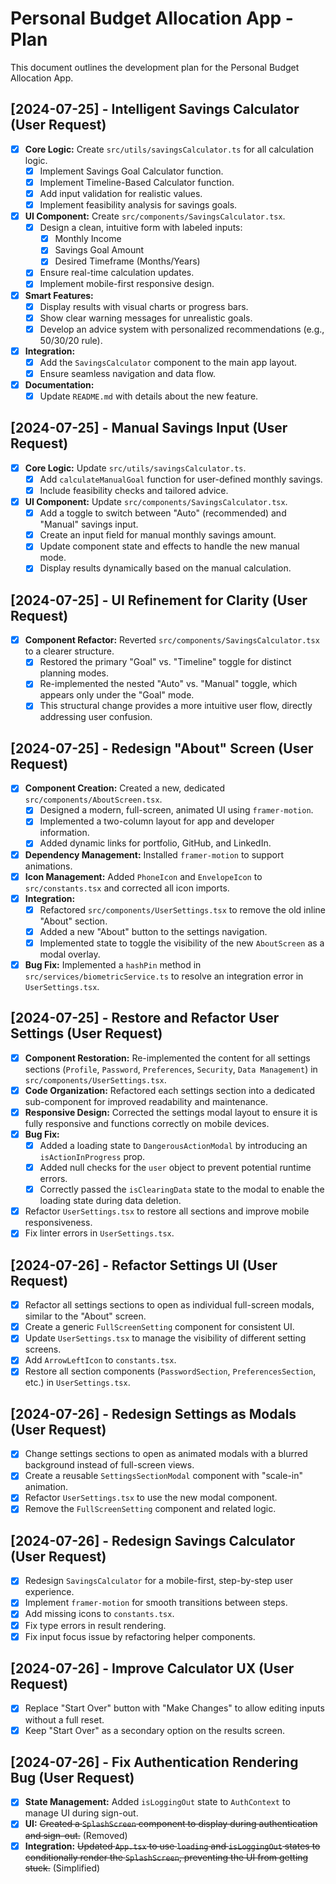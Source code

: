 # Personal Budget Allocation App - Plan

This document outlines the development plan for the Personal Budget Allocation App.

## [2024-07-25] - Intelligent Savings Calculator (User Request)

- [x] **Core Logic:** Create `src/utils/savingsCalculator.ts` for all calculation logic.
    - [x] Implement Savings Goal Calculator function.
    - [x] Implement Timeline-Based Calculator function.
    - [x] Add input validation for realistic values.
    - [x] Implement feasibility analysis for savings goals.
- [x] **UI Component:** Create `src/components/SavingsCalculator.tsx`.
    - [x] Design a clean, intuitive form with labeled inputs:
        - [x] Monthly Income
        - [x] Savings Goal Amount
        - [x] Desired Timeframe (Months/Years)
    - [x] Ensure real-time calculation updates.
    - [x] Implement mobile-first responsive design.
- [x] **Smart Features:**
    - [x] Display results with visual charts or progress bars.
    - [x] Show clear warning messages for unrealistic goals.
    - [x] Develop an advice system with personalized recommendations (e.g., 50/30/20 rule).
- [x] **Integration:**
    - [x] Add the `SavingsCalculator` component to the main app layout.
    - [x] Ensure seamless navigation and data flow.
- [x] **Documentation:**
    - [x] Update `README.md` with details about the new feature.
    
## [2024-07-25] - Manual Savings Input (User Request)
- [x] **Core Logic:** Update `src/utils/savingsCalculator.ts`.
    - [x] Add `calculateManualGoal` function for user-defined monthly savings.
    - [x] Include feasibility checks and tailored advice.
- [x] **UI Component:** Update `src/components/SavingsCalculator.tsx`.
    - [x] Add a toggle to switch between "Auto" (recommended) and "Manual" savings input.
    - [x] Create an input field for manual monthly savings amount.
    - [x] Update component state and effects to handle the new manual mode.
    - [x] Display results dynamically based on the manual calculation.

## [2024-07-25] - UI Refinement for Clarity (User Request)
- [x] **Component Refactor:** Reverted `src/components/SavingsCalculator.tsx` to a clearer structure.
    - [x] Restored the primary "Goal" vs. "Timeline" toggle for distinct planning modes.
    - [x] Re-implemented the nested "Auto" vs. "Manual" toggle, which appears only under the "Goal" mode.
    - [x] This structural change provides a more intuitive user flow, directly addressing user confusion.

## [2024-07-25] - Redesign "About" Screen (User Request)
- [x] **Component Creation:** Created a new, dedicated `src/components/AboutScreen.tsx`.
    - [x] Designed a modern, full-screen, animated UI using `framer-motion`.
    - [x] Implemented a two-column layout for app and developer information.
    - [x] Added dynamic links for portfolio, GitHub, and LinkedIn.
- [x] **Dependency Management:** Installed `framer-motion` to support animations.
- [x] **Icon Management:** Added `PhoneIcon` and `EnvelopeIcon` to `src/constants.tsx` and corrected all icon imports.
- [x] **Integration:**
    - [x] Refactored `src/components/UserSettings.tsx` to remove the old inline "About" section.
    - [x] Added a new "About" button to the settings navigation.
    - [x] Implemented state to toggle the visibility of the new `AboutScreen` as a modal overlay.
- [x] **Bug Fix:** Implemented a `hashPin` method in `src/services/biometricService.ts` to resolve an integration error in `UserSettings.tsx`.

## [2024-07-25] - Restore and Refactor User Settings (User Request)
- [x] **Component Restoration:** Re-implemented the content for all settings sections (`Profile`, `Password`, `Preferences`, `Security`, `Data Management`) in `src/components/UserSettings.tsx`.
- [x] **Code Organization:** Refactored each settings section into a dedicated sub-component for improved readability and maintenance.
- [x] **Responsive Design:** Corrected the settings modal layout to ensure it is fully responsive and functions correctly on mobile devices.
- [x] **Bug Fix:**
    - [x] Added a loading state to `DangerousActionModal` by introducing an `isActionInProgress` prop.
    - [x] Added null checks for the `user` object to prevent potential runtime errors.
    - [x] Correctly passed the `isClearingData` state to the modal to enable the loading state during data deletion. 
- [x] Refactor `UserSettings.tsx` to restore all sections and improve mobile responsiveness.
- [x] Fix linter errors in `UserSettings.tsx`.

## [2024-07-26] - Refactor Settings UI (User Request)
- [x] Refactor all settings sections to open as individual full-screen modals, similar to the "About" screen.
- [x] Create a generic `FullScreenSetting` component for consistent UI.
- [x] Update `UserSettings.tsx` to manage the visibility of different setting screens.
- [x] Add `ArrowLeftIcon` to `constants.tsx`.
- [x] Restore all section components (`PasswordSection`, `PreferencesSection`, etc.) in `UserSettings.tsx`.

## [2024-07-26] - Redesign Settings as Modals (User Request)
- [x] Change settings sections to open as animated modals with a blurred background instead of full-screen views.
- [x] Create a reusable `SettingsSectionModal` component with "scale-in" animation.
- [x] Refactor `UserSettings.tsx` to use the new modal component.
- [x] Remove the `FullScreenSetting` component and related logic.

## [2024-07-26] - Redesign Savings Calculator (User Request)
- [x] Redesign `SavingsCalculator` for a mobile-first, step-by-step user experience.
- [x] Implement `framer-motion` for smooth transitions between steps.
- [x] Add missing icons to `constants.tsx`.
- [x] Fix type errors in result rendering.
- [x] Fix input focus issue by refactoring helper components.

## [2024-07-26] - Improve Calculator UX (User Request)
- [x] Replace "Start Over" button with "Make Changes" to allow editing inputs without a full reset.
- [x] Keep "Start Over" as a secondary option on the results screen.

## [2024-07-26] - Fix Authentication Rendering Bug (User Request)
- [x] **State Management:** Added `isLoggingOut` state to `AuthContext` to manage UI during sign-out.
- [x] **UI:** ~~Created a `SplashScreen` component to display during authentication and sign-out.~~ (Removed)
- [x] **Integration:** ~~Updated `App.tsx` to use `loading` and `isLoggingOut` states to conditionally render the `SplashScreen`, preventing the UI from getting stuck.~~ (Simplified)